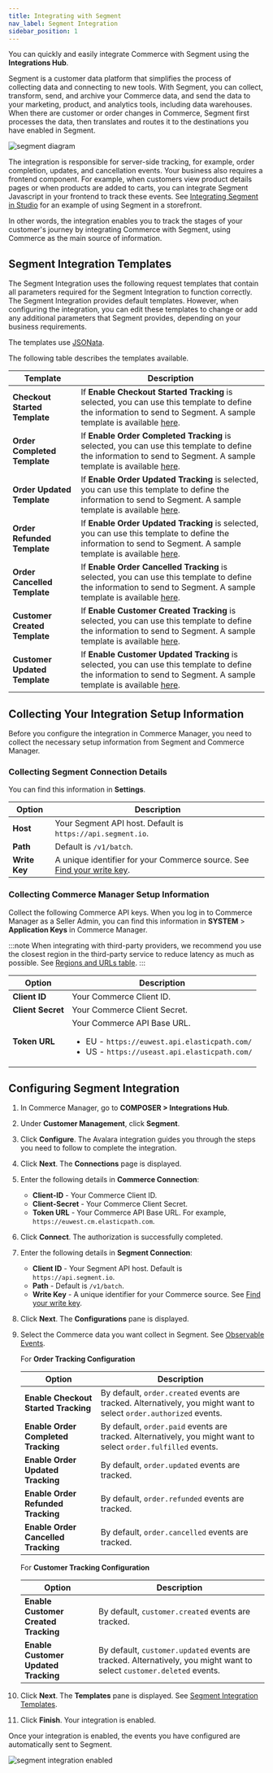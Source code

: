 ```yaml
---
title: Integrating with Segment
nav_label: Segment Integration
sidebar_position: 1
---
```


You can quickly and easily integrate Commerce with Segment using the **Integrations Hub**. 

Segment is a customer data platform that simplifies the process of collecting data and connecting to new tools. With Segment, you can collect, transform, send, and archive your Commerce data, and send the data to your marketing, product, and analytics tools, including data warehouses. When there are customer or order changes in Commerce, Segment first processes the data, then translates and routes it to the destinations you have enabled in Segment. 

![segment diagram](/assets/segment_diagram.png)

The integration is responsible for server-side tracking, for example, order completion, updates, and cancellation events. Your business also requires a frontend component. For example, when customers view product details pages or when products are added to carts, you can integrate Segment Javascript in your frontend to track these events. See [Integrating Segment in Studio](/docs/studio/Integrations/Integrating-segment#using-the-segment-integration) for an example of using Segment in a storefront.

In other words, the integration enables you to track the stages of your customer's journey by integrating Commerce with Segment, using Commerce as the main source of information.

## Segment Integration Templates

The Segment Integration uses the following request templates that contain all parameters required for the Segment Integration to function correctly. The Segment Integration provides default templates. However, when configuring the integration, you can edit these templates to change or add any additional parameters that Segment provides, depending on your business requirements.

The templates use [JSONata](http://docs.jsonata.org/overview.html).

The following table describes the templates available.

| Template | Description |
| --- | --- |
| **Checkout Started Template** | If **Enable Checkout Started Tracking** is selected, you can use this template to define the information to send to Segment. A sample template is available [here](https://try.jsonata.org/I7eKN4Wjn). |
| **Order Completed Template** | If **Enable Order Completed Tracking** is selected, you can use this template to define the information to send to Segment. A sample template is available [here](https://try.jsonata.org/qKuCE2Tgr). |
| **Order Updated Template** | If **Enable Order Updated Tracking** is selected, you can use this template to define the information to send to Segment. A sample template is available [here](https://try.jsonata.org/qVyeWzjLd). |
| **Order Refunded Template** | If **Enable Order Updated Tracking** is selected, you can use this template to define the information to send to Segment. A sample template is available [here](https://try.jsonata.org/CkaB6SRcT). |
| **Order Cancelled Template** | If **Enable Order Cancelled Tracking** is selected, you can use this template to define the information to send to Segment. A sample template is available [here](https://try.jsonata.org/xJyM0nuPY). |
| **Customer Created Template** | If **Enable Customer Created Tracking** is selected, you can use this template to define the information to send to Segment. A sample template is available [here](https://try.jsonata.org/u_8GxyXVX). |
| **Customer Updated Template** | If **Enable Customer Updated Tracking** is selected, you can use this template to define the information to send to Segment. A sample template is available [here](https://try.jsonata.org/u_8GxyXVX). |

## Collecting Your Integration Setup Information

Before you configure the integration in Commerce Manager, you need to collect the necessary setup information from Segment and Commerce Manager.

### Collecting Segment Connection Details

You can find this information in **Settings**.

| Option | Description |
| --- | -- |
| **Host** |  Your Segment API host. Default is `https://api.segment.io`. |
| **Path** | Default is `/v1/batch`. |
| **Write Key** | A unique identifier for your Commerce source. See [Find your write key](https://segment.com/docs/getting-started/02-simple-install/#find-your-write-key). |

### Collecting Commerce Manager Setup Information

Collect the following Commerce API keys. When you log in to Commerce Manager as a Seller Admin, you can find this information in **SYSTEM** > **Application Keys** in Commerce Manager.

:::note
When integrating with third-party providers, we recommend you use the closest region in the third-party service to reduce latency as much as possible. See [Regions and URLs table](/guides/Getting%20Started/api-overview/elastic-path-domains#regions-and-ur-ls).
:::

| Option            | Description                                                                                                                             |
|-------------------|-----------------------------------------------------------------------------------------------------------------------------------------|
| **Client ID**     | Your Commerce Client ID.                                                                                                                |
| **Client Secret** | Your Commerce Client Secret.                                                                                                            |
| **Token URL**     | Your Commerce API Base URL. <ul><li>EU - `https://euwest.api.elasticpath.com/`</li><li>US - `https://useast.api.elasticpath.com/`</li></ul> |

## Configuring Segment Integration

1. In Commerce Manager, go to **COMPOSER > Integrations Hub**.
2. Under **Customer Management**, click **Segment**. 
3. Click **Configure**. The Avalara integration guides you through the steps you need to follow to complete the integration.
4. Click **Next**. The **Connections** page is displayed.
5. Enter the following details in **Commerce Connection**:
   - **Client-ID**  - Your Commerce Client ID.
   - **Client-Secret** - Your Commerce Client Secret.
   - **Token URL** - Your Commerce API Base URL. For example, `https://euwest.cm.elasticpath.com`.
6. Click **Connect**. The authorization is successfully completed.
7. Enter the following details in **Segment Connection**:
    - **Client ID** - Your Segment API host. Default is `https://api.segment.io`.
    - **Path** - Default is `/v1/batch`.
    - **Write Key** - A unique identifier for your Commerce source. See [Find your write key](https://segment.com/docs/getting-started/02-simple-install/#find-your-write-key).
8. Click **Next**. The **Configurations** pane is displayed.
9. Select the Commerce data you want collect in Segment. See [Observable Events](/docs/commerce-cloud/integrations/observable-events).

    For **Order Tracking Configuration** 

    | Option                               | Description                                                                                                        |
    |--------------------------------------|--------------------------------------------------------------------------------------------------------------------|
    | **Enable Checkout Started Tracking** | By default, `order.created` events are tracked. Alternatively, you might want to select `order.authorized` events. |
    | **Enable Order Completed Tracking**  | By default, `order.paid` events are tracked. Alternatively, you might want to select `order.fulfilled` events.     |
     | **Enable Order Updated Tracking**    | By default, `order.updated` events are tracked.                                                                                                                |
    | **Enable Order Refunded Tracking** | By default, `order.refunded` events are tracked. |
    | **Enable Order Cancelled Tracking** | By default, `order.cancelled` events are tracked. |

   For **Customer Tracking Configuration**

    | Option | Description |
    | --- | --- |
    | **Enable Customer Created Tracking** | By default, `customer.created` events are tracked.  |
    | **Enable Customer Updated Tracking** | By default, `customer.updated` events are tracked. Alternatively, you might want to select `customer.deleted` events. |

10. Click **Next**. The **Templates** pane is displayed. See [Segment Integration Templates](#segment-integration-templates).
11. Click **Finish**. Your integration is enabled.

Once your integration is enabled, the events you have configured are automatically sent to Segment. 

![segment integration enabled](/assets/segment_integration_enabled.png)

